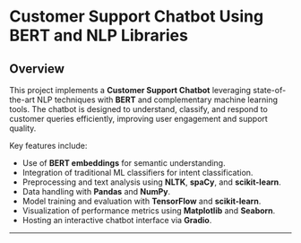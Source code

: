 # Customer Support Chatbot Using BERT and NLP Libraries

## Overview

This project implements a **Customer Support Chatbot** leveraging state-of-the-art NLP techniques with **BERT** and complementary machine learning tools. The chatbot is designed to understand, classify, and respond to customer queries efficiently, improving user engagement and support quality.

Key features include:
- Use of **BERT embeddings** for semantic understanding.
- Integration of traditional ML classifiers for intent classification.
- Preprocessing and text analysis using **NLTK**, **spaCy**, and **scikit-learn**.
- Data handling with **Pandas** and **NumPy**.
- Model training and evaluation with **TensorFlow** and **scikit-learn**.
- Visualization of performance metrics using **Matplotlib** and **Seaborn**.
- Hosting an interactive chatbot interface via **Gradio**.

---
